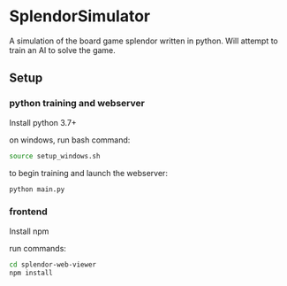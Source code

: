 # SplendorSimulator
A simulation of the board game splendor written in python. Will attempt to train an AI to solve the game.

## Setup

### python training and webserver
Install python 3.7+

on windows, run bash command:
```bash
source setup_windows.sh
```

to begin training and launch the webserver:
```bash
python main.py
```

### frontend

Install npm

run commands:
```bash
cd splendor-web-viewer
npm install
```